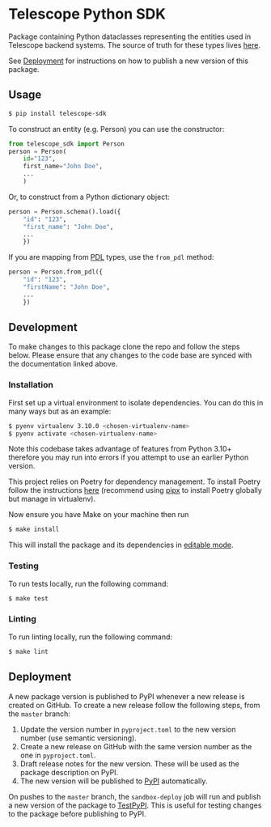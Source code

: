 # Telescope Python SDK

Package containing Python dataclasses representing the entities used in Telescope backend systems. The source of truth
for these types lives [here](https://gotelescope.atlassian.net/wiki/spaces/~62cc5da0bb346bdf82fa14f7/pages/32899073/Data+model+changes+move+to+Person).

See [Deployment](#deployment) for instructions on how to publish a new version of this package.

## Usage

```bash
$ pip install telescope-sdk
```

To construct an entity (e.g. Person) you can use the constructor:

```python
from telescope_sdk import Person
person = Person(
    id="123",
    first_name="John Doe",
    ...
    )
```

Or, to construct from a Python dictionary object:

```python
person = Person.schema().load({
    "id": "123",
    "first_name": "John Doe",
    ...
    })
```

If you are mapping from [PDL](https://docs.peopledatalabs.com/docs/fields) types, use the `from_pdl` method:

```python
person = Person.from_pdl({
    "id": "123",
    "firstName": "John Doe",
    ...
    })
```


## Development

To make changes to this package clone the repo and follow the steps below. Please ensure that any changes to the code
base are synced with the documentation linked above.

### Installation

First set up a virtual environment to isolate dependencies. You can do this in many ways but as an example:

```bash
$ pyenv virtualenv 3.10.0 <chosen-virtualenv-name>
$ pyenv activate <chosen-virtualenv-name>
```

Note this codebase takes advantage of features from Python 3.10+ therefore you may run into errors if you attempt to use
an earlier Python version.

This project relies on Poetry for dependency management. To install Poetry follow the instructions
[here](https://python-poetry.org/docs/#installing-with-pipx) (recommend using [pipx](https://pypa.github.io/pipx/) to
install Poetry globally but manage in virtualenv).

Now ensure you have Make on your machine then run

```bash
$ make install
```

This will install the package and its dependencies in [editable mode](https://setuptools.pypa.io/en/latest/userguide/development_mode.html).

### Testing

To run tests locally, run the following command:

```bash
$ make test
```

### Linting

To run linting locally, run the following command:

```bash
$ make lint
```

## Deployment

A new package version is published to PyPI whenever a new release is created on GitHub. To create a new release follow
the following steps, from the `master` branch:

1. Update the version number in `pyproject.toml` to the new version number (use semantic versioning).
2. Create a new release on GitHub with the same version number as the one in `pyproject.toml`.
3. Draft release notes for the new version. These will be used as the package description on PyPI.
4. The new version will be published to [PyPI](https://pypi.org/) automatically.

On pushes to the `master` branch, the `sandbox-deploy` job will run and publish a new version of the package to
[TestPyPI](https://test.pypi.org/). This is useful for testing changes to the package before publishing to PyPI.
